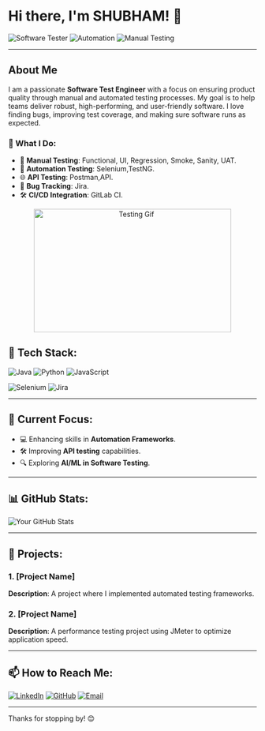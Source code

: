 
# Hi there, I'm SHUBHAM! 👋

![Software Tester](https://img.shields.io/badge/Software%20Tester-QA%20Enthusiast-blue) ![Automation](https://img.shields.io/badge/Test%20Automation-Selenium-green) ![Manual Testing](https://img.shields.io/badge/Manual%20Testing-Functional%20%7C%20Regression%20%7C%20UAT-orange)

---

## About Me

I am a passionate **Software Test Engineer** with a focus on ensuring product quality through manual and automated testing processes. My goal is to help teams deliver robust, high-performing, and user-friendly software. I love finding bugs, improving test coverage, and making sure software runs as expected.

### 🚀 What I Do:

- 🧪 **Manual Testing**: Functional, UI, Regression, Smoke, Sanity, UAT.
- 🤖 **Automation Testing**: Selenium,TestNG.
- 🌐 **API Testing**: Postman,API.
- 🐛 **Bug Tracking**: Jira.
- 🛠 **CI/CD Integration**: GitLab CI.

<p align="center">
  <img src="https://media.giphy.com/media/f3iwJFOVOwuy7K6FFw/giphy.gif" width="400" height="250" alt="Testing Gif">
</p>

## 🔧 Tech Stack:

![Java](https://img.shields.io/badge/Java-ED8B00?style=for-the-badge&logo=java&logoColor=white)
![Python](https://img.shields.io/badge/Python-3776AB?style=for-the-badge&logo=python&logoColor=white)
![JavaScript](https://img.shields.io/badge/JavaScript-323330?style=for-the-badge&logo=javascript&logoColor=F7DF1E)

![Selenium](https://img.shields.io/badge/Selenium-43B02A?style=for-the-badge&logo=selenium&logoColor=white)
![Jira](https://img.shields.io/badge/Jira-0052CC?style=for-the-badge&logo=jira&logoColor=white)

---

## 🌱 Current Focus:

- 💻 Enhancing skills in **Automation Frameworks**.
- 🛠 Improving **API testing** capabilities.
- 🔍 Exploring **AI/ML in Software Testing**.

---

## 📊 GitHub Stats:

![Your GitHub Stats](https://github-readme-stats.vercel.app/api?username=yourusername&show_icons=true&theme=radical)

---

## 🚀 Projects:

### 1. [Project Name]
**Description**: A project where I implemented automated testing frameworks.

### 2. [Project Name]
**Description**: A performance testing project using JMeter to optimize application speed.

---

## 📫 How to Reach Me:

[![LinkedIn](https://img.shields.io/badge/LinkedIn-0077B5?style=for-the-badge&logo=linkedin&logoColor=white)](https://www.linkedin.com/in/shubham-dixit-11985a185)
[![GitHub](https://img.shields.io/badge/GitHub-100000?style=for-the-badge&logo=github&logoColor=white)](https://github.com/yourusername)
[![Email](https://img.shields.io/badge/Email-D14836?style=for-the-badge&logo=gmail&logoColor=white)](mailto:shubhadixit111@gmail.com)

---

Thanks for stopping by! 😊

